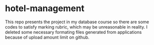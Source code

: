 # hotel-management
This repo presents the project in my database course so there are some codes to satisfy marking rubric, which may be unreasonable in reality. 
I deleted some necessary formating files generated from applications because of upload amount limit on github.
